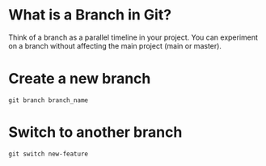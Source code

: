 # What is a Branch in Git?
Think of a branch as a parallel timeline in your project. You can experiment on a branch without affecting the main project (main or master).

# Create a new branch
```
git branch branch_name
```
# Switch to another branch
```
git switch new-feature
```

